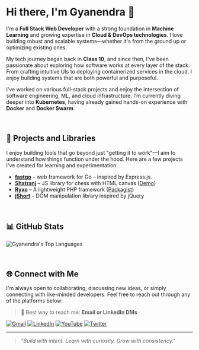 # Hi there, I'm Gyanendra 👋

I'm a **Full Stack Web Developer** with a strong foundation in **Machine Learning** and growing expertise in **Cloud & DevOps technologies**. I love building robust and scalable systems—whether it's from the ground up or optimizing existing ones.

My tech journey began back in **Class 10**, and since then, I've been passionate about exploring how software works at every layer of the stack. From crafting intuitive UIs to deploying containerized services in the cloud, I enjoy building systems that are both powerful and purposeful.

I've worked on various full-stack projects and enjoy the intersection of software engineering, ML, and cloud infrastructure. I'm currently diving deeper into **Kubernetes**, having already gained hands-on experience with **Docker** and **Docker Swarm**.

<br>

## 🧠 Projects and Libraries

I enjoy building tools that go beyond just "getting it to work"—I aim to understand how things function under the hood. Here are a few projects I've created for learning and experimentation:

- [**fastgo**](https://github.com/gyanendra-baghel/fastgo) – web framework for Go – inspired by Express.js.
- [**Shatranj**](https://github.com/gyanendra-baghel/shatranj) – JS library for chess with HTML canvas ([Demo](https://shatranj-demo.vercel.app/))
- [**Ryxo**](https://github.com/gyanendra-baghel/ryxo) – A lightweight PHP framework ([Packagist](https://packagist.org/packages/ryxo/ryxo))
- [**jShort**](https://github.com/gyanendra-baghel/jShort) – DOM manipulation library inspired by jQuery

<br>

## 📊 GitHub Stats

![Gyanendra's Top Languages](https://github-readme-stats.vercel.app/api/top-langs?username=gyanendra-baghel&show_icons=true&layout=compact&theme=transparent)

<br>

## 🌐 Connect with Me

I'm always open to collaborating, discussing new ideas, or simply connecting with like-minded developers. Feel free to reach out through any of the platforms below:
> 💬 Best way to reach me: **Email or LinkedIn DMs**

[![Gmail](https://img.shields.io/static/v1?message=Email&logo=gmail&label=&color=D14836&logoColor=white&style=for-the-badge)](mailto:gyanendrabaghel633@gmail.com)
[![LinkedIn](https://img.shields.io/static/v1?message=LinkedIn&logo=linkedin&label=&color=0077B5&logoColor=white&style=for-the-badge)](https://www.linkedin.com/in/gyanendra-baghel)
[![YouTube](https://img.shields.io/static/v1?message=YouTube&logo=youtube&label=&color=FF0000&logoColor=white&style=for-the-badge)](https://www.youtube.com/@LearningWithGyan)
[![Twitter](https://img.shields.io/static/v1?message=Twitter&logo=twitter&label=&color=1DA1F2&logoColor=white&style=for-the-badge)](https://twitter.com/Gyan_Singh01)


---

> *"Build with intent. Learn with curiosity. Grow with consistency."*
